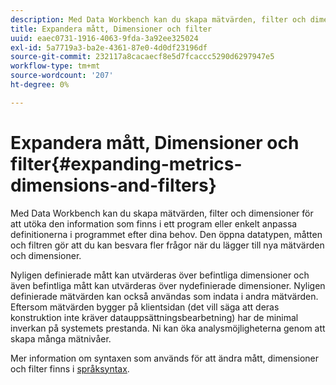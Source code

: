 ```yaml
---
description: Med Data Workbench kan du skapa mätvärden, filter och dimensioner för att utöka den information som finns i ett program eller enkelt anpassa definitionerna i programmet efter dina behov. Den öppna datatypen, måtten och filtren gör att du kan besvara fler frågor när du lägger till nya mätvärden och dimensioner.
title: Expandera mått, Dimensioner och filter
uuid: eaec0731-1916-4063-9fda-3a92ee325024
exl-id: 5a7719a3-ba2e-4361-87e0-4d0df23196df
source-git-commit: 232117a8cacaecf8e5d7fcaccc5290d6297947e5
workflow-type: tm+mt
source-wordcount: '207'
ht-degree: 0%

---
```


# Expandera mått, Dimensioner och filter{#expanding-metrics-dimensions-and-filters}

Med Data Workbench kan du skapa mätvärden, filter och dimensioner för att utöka den information som finns i ett program eller enkelt anpassa definitionerna i programmet efter dina behov. Den öppna datatypen, måtten och filtren gör att du kan besvara fler frågor när du lägger till nya mätvärden och dimensioner.

Nyligen definierade mått kan utvärderas över befintliga dimensioner och även befintliga mått kan utvärderas över nydefinierade dimensioner. Nyligen definierade mätvärden kan också användas som indata i andra mätvärden. Eftersom mätvärden bygger på klientsidan (det vill säga att deras konstruktion inte kräver datauppsättningsbearbetning) har de minimal inverkan på systemets prestanda. Ni kan öka analysmöjligheterna genom att skapa många mätnivåer.

Mer information om syntaxen som används för att ändra mått, dimensioner och filter finns i [språksyntax](https://experienceleague.adobe.com/docs/data-workbench/using/client/qry-lang-syntx/c-qry-lang-syntx.html).
